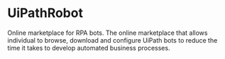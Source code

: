 # UiPathRobot
Online marketplace for RPA bots. 
The online marketplace that allows individual to browse, download and configure UiPath bots to reduce the time it takes to develop automated business processes.


